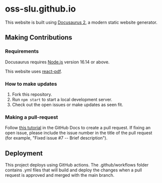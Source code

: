 # oss-slu.github.io

This website is built using [Docusaurus 2](https://docusaurus.io/), a modern static website generator.

## Making Contributions

### Requirements

Docusaurus requires [Node.js](https://nodejs.org) version 16.14 or above.

This website uses [react-pdf](https://www.npmjs.com/package/react-pdf).

### How to make updates

1. Fork this repository.
2. Run ```npm start``` to start a local development server.
3. Check out the open issues or make updates as seen fit. 

### Making a pull-request

Follow [this tutorial](https://docs.github.com/en/pull-requests/collaborating-with-pull-requests/proposing-changes-to-your-work-with-pull-requests/creating-a-pull-request-from-a-fork) in the GitHub Docs to create a pull request. If fixing an open issue, please include the issue number in the title of the pull request (for example, "Fixed issue #7 -- Brief description").

## Deployment

This project deploys using GitHub actions. The .github/workflows folder contains .yml files that will build and deploy the changes when a pull request is approved and merged with the main branch.
